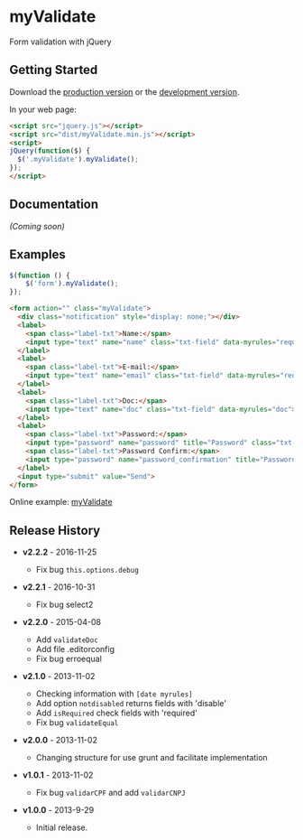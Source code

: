# myValidate

Form validation with jQuery

## Getting Started
Download the [production version][min] or the [development version][max].

[min]: https://raw.github.com/jonasmello/myValidate/master/dist/myValidate.min.js
[max]: https://raw.github.com/jonasmello/myValidate/master/dist/myValidate.js
[example]: http://ekg.com.br/myValidate/

In your web page:

```html
<script src="jquery.js"></script>
<script src="dist/myValidate.min.js"></script>
<script>
jQuery(function($) {
  $('.myValidate').myValidate();
});
</script>
```

## Documentation
_(Coming soon)_

## Examples
```javascript
$(function () {
    $('form').myValidate();
});
```
```html
<form action="" class="myValidate">
  <div class="notification" style="display: none;"></div>
  <label>
    <span class="label-txt">Name:</span>
    <input type="text" name="name" class="txt-field" data-myrules="required">
  </label>
  <label>
    <span class="label-txt">E-mail:</span>
    <input type="text" name="email" class="txt-field" data-myrules="required|email">
  </label>
  <label>
    <span class="label-txt">Doc:</span>
    <input type="text" name="doc" class="txt-field" data-myrules="doc">
  </label>
  <label>
    <span class="label-txt">Password:</span>
    <input type="password" name="password" title="Password" class="txt-field" data-myrules="required">
    <span class="label-txt">Password Confirm:</span>
    <input type="password" name="password_confirmation" title="Password Confirm" class="txt-field" data-myrules="required|equal[password]">
  </label>
  <input type="submit" value="Send">
</form>
```

Online example: [myValidate][example]

## Release History

* **v2.2.2** - 2016-11-25
   - Fix bug ```this.options.debug```

* **v2.2.1** - 2016-10-31
   - Fix bug select2

* **v2.2.0** - 2015-04-08
   - Add ```validateDoc```
   - Add file .editorconfig
   - Fix bug erroequal

* **v2.1.0** - 2013-11-02
   - Checking information with ```[date myrules]```
   - Add option ```notdisabled``` returns fields with 'disable'
   - Add ```isRequired``` check fields with 'required'
   - Fix bug ```validateEqual```

* **v2.0.0** - 2013-11-02
   - Changing structure for use grunt and facilitate implementation

* **v1.0.1** - 2013-11-02
   - Fix bug ```validarCPF``` and add ```validarCNPJ```

* **v1.0.0** - 2013-9-29
   - Initial release.
